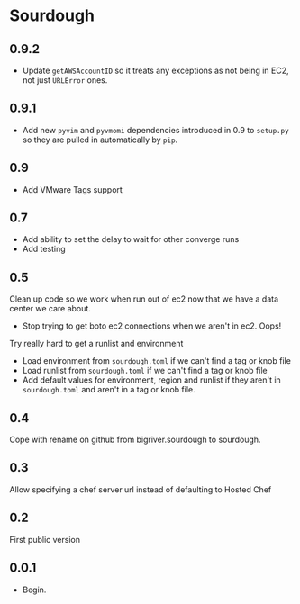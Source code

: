 # Sourdough

## 0.9.2

* Update `getAWSAccountID` so it treats any exceptions as not being in EC2, not just `URLError` ones.

## 0.9.1

* Add new `pyvim` and `pyvmomi` dependencies introduced in 0.9 to `setup.py` so they are pulled in automatically by `pip`.

## 0.9

* Add VMware Tags support

## 0.7

* Add ability to set the delay to wait for other converge runs
* Add testing

## 0.5

Clean up code so we work when run out of ec2 now that we have a data center we care about.

* Stop trying to get boto ec2 connections when we aren't in ec2. Oops!

Try really hard to get a runlist and environment

* Load environment from `sourdough.toml` if we can't find a tag or knob file
* Load runlist from `sourdough.toml` if we can't find a tag or knob file
* Add default values for environment, region and runlist if they aren't in `sourdough.toml` and aren't in a tag or knob file.

## 0.4

Cope with rename on github from bigriver.sourdough to sourdough.

## 0.3

Allow specifying a chef server url instead of defaulting to Hosted Chef

## 0.2

First public version

## 0.0.1

* Begin.
